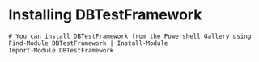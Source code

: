 # Installing DBTestFramework

    # You can install DBTestFramework from the Powershell Gallery using
    Find-Module DBTestFramework | Install-Module
    Import-Module DBTestFramework
